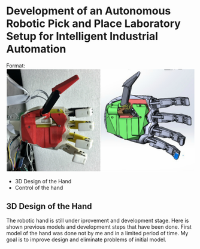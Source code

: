 # Development of an Autonomous Robotic Pick and Place Laboratory Setup for Intelligent Industrial Automation

Format: ![Alt Text](https://raw.githubusercontent.com/tursynbekoff/robotic_hand/master/real_VS_solid.jpg)
*  3D Design of the Hand 
*  Control of the hand 

## 3D Design of the Hand
The robotic hand is still under iprovement and development stage. Here is shown previous models and developmemt steps that have been done. First model of the hand was done not by me and in a limited period of time. My goal is to improve design and eliminate problems of initial model. 
